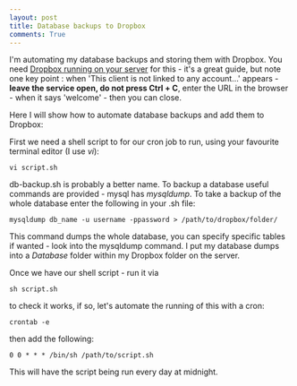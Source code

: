 ```yaml
---
layout: post
title: Database backups to Dropbox
comments: True
---
```


I'm automating my database backups and storing them with Dropbox. You need [Dropbox running on your server](http://buildcontext.com/blog/2012/dropbox-linux-ubuntu-ec2-linode-selective-sync) for this - it's a great guide, but note one key point : when 'This client is not linked to any account...' appears - **leave the service open, do not press Ctrl + C**, enter the URL in the browser - when it says 'welcome' - then you can close. 

Here I will show how to automate database backups and add them to Dropbox:

First we need a shell script to for our cron job to run, using your favourite terminal editor (I use *vi*):

    vi script.sh

db-backup.sh is probably a better name. To backup a database useful commands are provided - mysql has *mysqldump*. To take a backup of the whole database enter the following in your .sh file:

    mysqldump db_name -u username -ppassword > /path/to/dropbox/folder/

This command dumps the whole database, you can specify specific tables if wanted - look into the mysqldump command. I put my database dumps into a *Database* folder within my Dropbox folder on the server.
 

Once we have our shell script - run it via 

    sh script.sh 

to check it works, if so, let's automate the running of this with a cron:

    crontab -e

then add the following:

    0 0 * * * /bin/sh /path/to/script.sh

This will have the script being run every day at midnight.